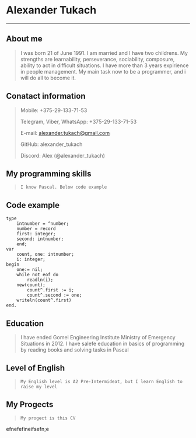 # Alexander Tukach
---
## About me
>    I was born 21 of June 1991. I am married and I have two childrens. My strengths are learnability, perseverance, sociability, composure, ability to act in difficult situations. I have more than 3 years expirience in people management. My main task now to be a programmer, and i will do all to become it.
## Conatact information
> Mobile: +375-29-133-71-53
>
> Telegram, Viber, WhatsApp: +375-29-133-71-53
>
> E-mail: alexander.tukach@gmail.com
>
> GitHub: alexander_tukach
>
> Discord: Alex (@alexander_tukach)
## My programming skills
>     I know Pascal. Below code example
## Code example
```program TestProc;
type
    intnumber = ^number;
    number = record
	first: integer;
	second: intnumber;
    end;
var
    count, one: intnumber;
    i: integer;
begin
    one:= nil;
    while not eof do
        readln(i);
	new(count);
        count^.first := i;
        count^.second := one;
    writeln(count^.first)
end. 
```
## Education
>    I have ended Gomel Engineering Institute Ministry of Emergency Situations in 2012.
I have salefe education in basics of programming by reading books and solving tasks in Pascal
## Level of English
>     My English level is A2 Pre-Intermideat, but I learn English to raise my level
## My Progects
>     My progect is this CV
efnefefineifsefn;e

